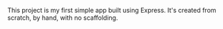 This project is my first simple app built using Express.
It's created from scratch, by hand, with no scaffolding.